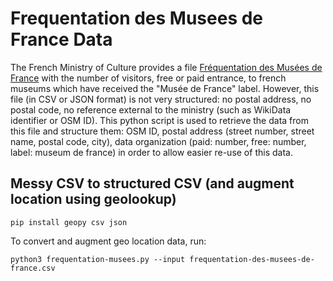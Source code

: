 # Frequentation des Musees de France Data

The French Ministry of Culture provides a file [Fréquentation des Musées de France](https://www.data.gouv.fr/fr/datasets/frequentation-des-musees-de-france-1/) with the number of visitors, free or paid entrance, to french museums which have received the "Musée de France" label. However, this file (in CSV or JSON format) is not very structured: no postal address, no postal code, no reference external to the ministry (such as WikiData identifier or OSM ID). This python script is used to retrieve the data from this file and structure them: OSM ID, postal address (street number, street name, postal code, city), data organization (paid: number, free: number, label: museum de france) in order to allow easier re-use of this data.

## Messy CSV to structured CSV (and augment location using geolookup)

```
pip install geopy csv json
```

To convert and augment geo location data, run:
```
python3 frequentation-musees.py --input frequentation-des-musees-de-france.csv
```
